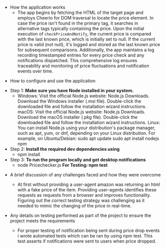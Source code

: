 - How the application works
  - The app begins by fetching the HTML of the target page and employs Cheerio for DOM traversal to locate the price element. In case the price isn't found in the primary tag, it searches in alternative tags typically containing the price. Upon the initial execution of `checkPriceAndNotify`, the current price is compared with the last known price, which is initially set to null. If the current price is valid (not null), it's logged and stored as the last known price for subsequent comparisons. Additionally, the app maintains a log recording timestamped entries for every price check and any notifications dispatched. This comprehensive log ensures traceability and monitoring of price fluctuations and notification events over time.

* How to configure and use the application

- Step 1: **Make sure you have Node installed in your system.**
  - Windows:
    Visit the official Node.js website: Node.js Downloads.
    Download the Windows installer (.msi file).
    Double-click the downloaded file and follow the installation wizard instructions.
    macOS:
    Visit the official Node.js website: Node.js Downloads.
    Download the macOS installer (.pkg file).
    Double-click the downloaded file and follow the installation wizard instructions.
    Linux:
    You can install Node.js using your distribution's package manager, such as apt, yum, or dnf, depending on your Linux distribution. For example, on Ubuntu/Debian:
    sudo apt update
    sudo apt install nodejs npm
- Step 2: **Install the required dev dependencies using**
  - npm install
- Step 3: **To run the program locally and get desktop notifications**
  - node Pricechecker.js
    **For Testing: npm test**

* A brief discussion of any challenges faced and how they were overcome

  - At first without providing a user-agent amazon was returning an html with a fake price of the item. Providing user-agents identifies these requests as requests from a browser and improves functionality. Figuring out the correct testing strategy was challenging as it needed to mimic the changing of the price in real-time.

* Any details on testing performed as part of the project to ensure the project meets the requirements
  - For proper testing of notification being sent during price drop events i wrote automated tests which can be ran by using npm test. This test asserts if notifications were sent to users when price dropped.
